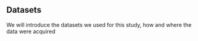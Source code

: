 ## Datasets

We will introduce the datasets we used for this study, how and where the data were acquired

